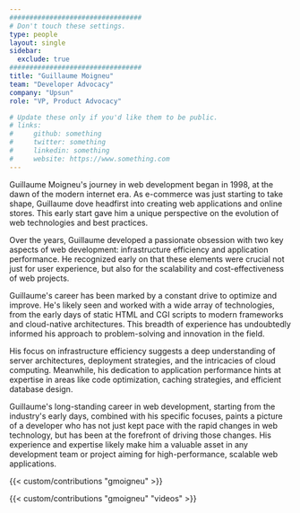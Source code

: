 ```yaml
---
#################################
# Don't touch these settings.
type: people
layout: single
sidebar:
  exclude: true
#################################
title: "Guillaume Moigneu"
team: "Developer Advocacy"
company: "Upsun"
role: "VP, Product Advocacy"

# Update these only if you'd like them to be public.
# links:
#     github: something
#     twitter: something
#     linkedin: something
#     website: https://www.something.com
---
```


Guillaume Moigneu's journey in web development began in 1998, at the dawn of the modern internet era. As e-commerce was just starting to take shape, Guillaume dove headfirst into creating web applications and online stores. This early start gave him a unique perspective on the evolution of web technologies and best practices.

Over the years, Guillaume developed a passionate obsession with two key aspects of web development: infrastructure efficiency and application performance. He recognized early on that these elements were crucial not just for user experience, but also for the scalability and cost-effectiveness of web projects.

Guillaume's career has been marked by a constant drive to optimize and improve. He's likely seen and worked with a wide array of technologies, from the early days of static HTML and CGI scripts to modern frameworks and cloud-native architectures. This breadth of experience has undoubtedly informed his approach to problem-solving and innovation in the field.

His focus on infrastructure efficiency suggests a deep understanding of server architectures, deployment strategies, and the intricacies of cloud computing. Meanwhile, his dedication to application performance hints at expertise in areas like code optimization, caching strategies, and efficient database design.

Guillaume's long-standing career in web development, starting from the industry's early days, combined with his specific focuses, paints a picture of a developer who has not just kept pace with the rapid changes in web technology, but has been at the forefront of driving those changes. His experience and expertise likely make him a valuable asset in any development team or project aiming for high-performance, scalable web applications.

<!-- excludeSearch -->
{{< custom/contributions "gmoigneu" >}}

{{< custom/contributions "gmoigneu" "videos" >}}
<!-- /excludeSearch -->
